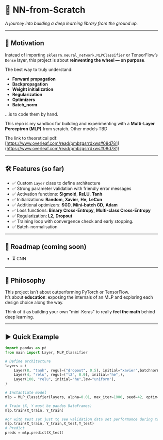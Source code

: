 # 🧠 NN-from-Scratch

*A journey into building a deep learning library from the ground up.*

---

## 🚀 Motivation

Instead of importing `sklearn.neural_network.MLPClassifier` or TensorFlow’s `Dense` layer, this project is about **reinventing the wheel — on purpose**.  

The best way to truly understand:

- **Forward propagation**
- **Backpropagation**
- **Weight initialization**
- **Regularization**
- **Optimizers**
- **Batch_norm**

…is to code them by hand.

This repo is my sandbox for building and experimenting with a **Multi-Layer Perceptron (MLP)** from scratch. Other models TBD


The link to theoretical pdf: [https://www.overleaf.com/read/pmbzgsrrdxws#08d781](https://www.overleaf.com/read/pmbzgsrrdxws#08d781)

---

## 🛠️ Features (so far)

- ✅ Custom `Layer` class to define architecture
- ✅ Strong parameter validation with friendly error messages
- ✅ Activation functions: **Sigmoid**, **ReLU**, **Tanh**
- ✅ Initializations: **Random**, **Xavier**, **He**, **LeCun**
- ✅ Additional optimizers: **SGD**, **Mini-batch GD**, **Adam**
- ✅ Loss functions: **Binary Cross-Entropy**, **Multi-class Cross-Entropy**
- ✅ Regularization: **L2**, **Dropout**
- ✅ Training loop with convergence check and early stopping.
- ✅ Batch-normalisation 


---

## 🔮 Roadmap (coming soon)

- ⏳ CNN


---

## 📖 Philosophy

This project isn’t about outperforming PyTorch or TensorFlow.  
It’s about **education**: exposing the internals of an MLP and exploring each design choice along the way.  

Think of it as building your own "mini-Keras" to really **feel the math** behind deep learning.

---

## ▶️ Quick Example

```python
import pandas as pd
from main import Layer, MLP_Classifier

# Define architecture
layers = (
    Layer(8, "tanh", regul=("dropout", 0.5), initial="xavier",batchnorm=True),
    Layer(4, "relu", regul=("l2", 0.9), initial="he",),
    Layer(100, "relu", initial="he",law="uniform"),
)

# Instantiate model
mlp = MLP_Classifier(layers, alpha=0.01, max_iter=1000, seed=42, optim="adam", batch_size=100, nb_epochs_early_stopping=50)

# Train (X, Y must be pandas DataFrames)
mlp.train(X_train, Y_train)

#or with test set just to see validation data set performance during training
mlp.train(X_train, Y_train,X_test,Y_test)
# Predict
preds = mlp.predict(X_test)

